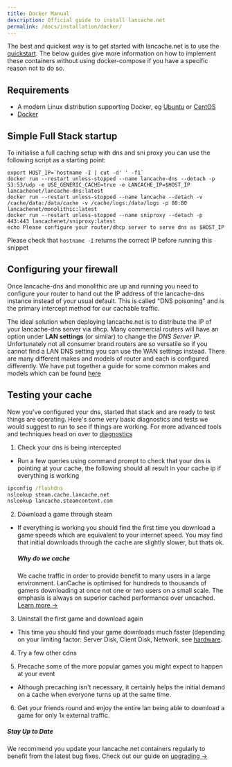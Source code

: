 ```yaml
---
title: Docker Manual
description: Official guide to install lancache.net
permalink: /docs/installation/docker/
---
```


The best and quickest way is to get started with lancache.net is to use the [quickstart](/docs/home/). The below guides give more information on how to implement these containers without using docker-compose if you have a specific reason not to do so.

## Requirements

* A modern Linux distribution supporting Docker, eg [Ubuntu](https://www.ubuntu.com) or [CentOS](https://www.centos.org/)
* [Docker](https://www.docker.com/)

## Simple Full Stack startup

To initialise a full caching setup with dns and sni proxy you can use the following script as a starting point:

```
export HOST_IP=`hostname -I | cut -d' ' -f1`
docker run --restart unless-stopped --name lancache-dns --detach -p 53:53/udp -e USE_GENERIC_CACHE=true -e LANCACHE_IP=$HOST_IP lancachenet/lancache-dns:latest
docker run --restart unless-stopped --name lancache --detach -v /cache/data:/data/cache -v /cache/logs:/data/logs -p 80:80  lancachenet/monolithic:latest
docker run --restart unless-stopped --name sniproxy --detach -p 443:443 lancachenet/sniproxy:latest
echo Please configure your router/dhcp server to serve dns as $HOST_IP
```

Please check that `hostname -I` returns the correct IP before running this snippet

## Configuring your firewall

Once lancache-dns and monolithic are up and running you need to configure your router to hand out the IP address of the lancache-dns instance instead of your usual default. This is called "DNS poisoning" and is the primary intercept method for our cachable traffic.

The ideal solution when deploying lancache.net is to distribute the IP of your lancache-dns server via dhcp. Many commercial routers will have an option under __LAN settings__ (or similar) to change the _DNS Server IP_. Unfortunately not all consumer brand routers are so versatile so if you cannot find a LAN DNS setting you can use the WAN settings instead. There are many different makes and models of router and each is configured differently. We have put together a guide for some common makes and models which can be found [here](/docs/installation/routers/)

## Testing your cache

Now you've configured your dns, started that stack and are ready to test things are operating. Here's some very basic diagnostics and tests we would suggest to run to see if things are working. For more advanced tools and techniques head on over to [diagnostics](/docs/diagnostics/)

1. Check your dns is being intercepted

* Run a few queries using command prompt to check that your dns is pointing at your cache, the following should all result in your cache ip if everything is working

```bat
ipconfig /flushdns
nslookup steam.cache.lancache.net
nslookup lancache.steamcontent.com
```

2. Download a game through steam

* If everything is working you should find the first time you download a game speeds which are equivalent to your internet speed. You  may find that initial downloads through the cache are slightly slower, but thats ok.

    <div class="note info">
    <h5>Why do we cache</h5>
    <p>
    We cache traffic in order to provide benefit to many users in a large environment. LanCache is optimised for hundreds to thousands of gamers downloading at once not one or two users on a small scale. The emphasis is always on superior cached performance over uncached. <a href="/docs/caching-101/">Learn more &rarr;</a>
    </p>
    </div>

3. Uninstall the first game and download again

* This time you should find your game downloads much faster (depending on your limiting factor: Server Disk, Client Disk, Network, see [hardware](/docs/hardware/).

4. Try a few other cdns

5. Precache some of the more popular games you might expect to happen at your event

* Although precaching isn't necessary, it certainly helps the initial demand on a cache when everyone turns up at the same time.

6. Get your friends round and enjoy the entire lan being able to download a game for only 1x external traffic.

<div class="note">
  <h5>Stay Up to Date</h5>
  <p>We recommend you update your lancache.net containers regularly to benefit from
  the latest bug fixes. Check out our guide on <a href="/docs/upgrading">upgrading &rarr;</a>
  </p>
</div>
